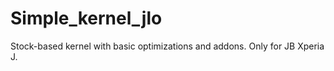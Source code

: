 Simple_kernel_jlo
=================

Stock-based kernel with basic optimizations and addons. Only for JB Xperia J.
